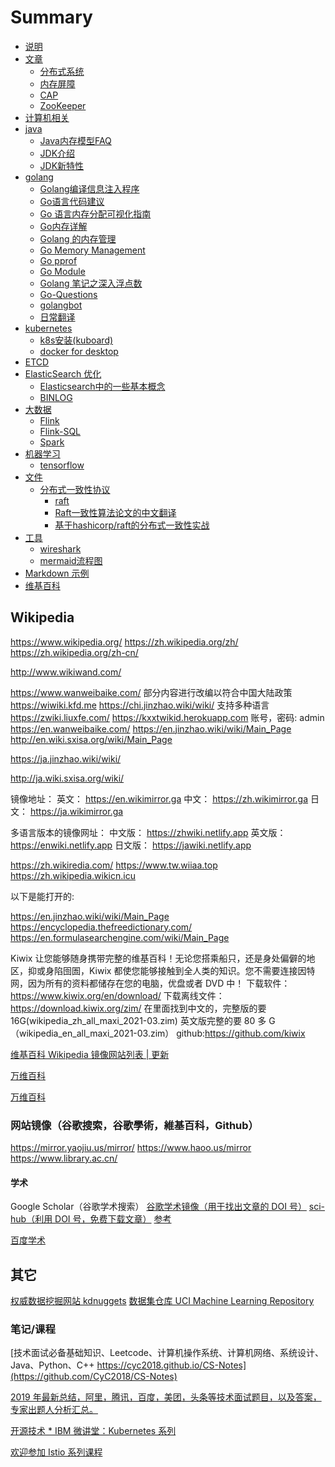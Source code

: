 # Summary

* [说明](README.md)
* [文章](articles/README.md)
    * [分布式系统](articles/分布式系统.md)
    * [内存屏障](articles/Memory-Barrier.md)
    * [CAP](articles/CAP.md)
    * [ZooKeeper](articles/zookeeper.md)
* [计算机相关](computer/README.md)
* [java](java/README.md)
    * [Java内存模型FAQ](java/memory-model-faq.md)
    * [JDK介绍](java/JDK-Info.md)
    * [JDK新特性](java/jdk.md)
* [golang](golang/README.md)
    * [Golang编译信息注入程序](golang/build-a-installsuffix.md)
    * [Go语言代码建议](golang/Real-world-advice-for-writing-maintainable-Go-programs.md)
    * [Go 语言内存分配可视化指南](golang/go-memory-allocator-visual-guide.md)
    * [Go内存详解](golang/Go内存详解.md)
    * [Golang 的内存管理](golang/go-mem.md)
    * [Go Memory Management](golang/go-memory-management.md)
    * [Go pprof](golang/pprof.md)
    * [Go Module](golang/go-mod.md)
    * [Golang 笔记之深入浮点数](golang/float.md)
    * [Go-Questions](golang/Go-Questions/README.md)
    * [golangbot](golang/golangbot/README.md)
    * [日常翻译](golang/watermelo/README.md)
* [kubernetes](kubernetes/README.md)
    * [k8s安装(kuboard)](kubernetes/install.md)
    * [docker for desktop](kubernetes/docker-for-desktop.md)
* [ETCD](etcd/README.md)
* [ElasticSearch 优化](es/README.md)
    * [Elasticsearch中的一些基本概念](es/elasticsearch.md)
    * [BINLOG](es/binlog.md)
* [大数据](BigData/README.md)
    * [Flink](BigData/Flink.md)
    * [Flink-SQL](BigData/Flink-SQL.md)
    * [Spark](BigData/Spark.md)
* [机器学习](MachineLearning/README.md)
    * [tensorflow](MachineLearning/tensorflow.md)
* [文件](files/README.md)
    * [分布式一致性协议](files/paxos_raft_protocol/README.md)
        * [raft](files/paxos_raft_protocol/raft/raft.md)
        * [Raft一致性算法论文的中文翻译](files/paxos_raft_protocol/raft/raft-zh_cn.md)
        * [基于hashicorp/raft的分布式一致性实战](files/paxos_raft_protocol/raft/raft-demo.md)
* [工具](tools/README.md)
    * [wireshark](tools/wireshark.md)
    * [mermaid流程图](tools/mermaid.md)
* [Markdown 示例](MARKDOWN.md)
* [维基百科](#Wikipedia)


## Wikipedia

https://www.wikipedia.org/
https://zh.wikipedia.org/zh/
https://zh.wikipedia.org/zh-cn/

http://www.wikiwand.com/

https://www.wanweibaike.com/ 部分内容进行改编以符合中国大陆政策
https://wiwiki.kfd.me
https://chi.jinzhao.wiki/wiki/ 支持多种语言
https://zwiki.liuxfe.com/
https://kxxtwikid.herokuapp.com 账号，密码: admin
https://en.wanweibaike.com/
https://en.jinzhao.wiki/wiki/Main_Page
http://en.wiki.sxisa.org/wiki/Main_Page

https://ja.jinzhao.wiki/wiki/

http://ja.wiki.sxisa.org/wiki/


镜像地址：
英文： https://en.wikimirror.ga
中文： https://zh.wikimirror.ga
日文： https://ja.wikimirror.ga

多语言版本的镜像网址：
中文版： https://zhwiki.netlify.app
英文版： https://enwiki.netlify.app
日文版： https://jawiki.netlify.app

https://zh.wikiredia.com/
https://www.tw.wiiaa.top
https://zh.wikipedia.wikicn.icu

以下是能打开的:

https://en.jinzhao.wiki/wiki/Main_Page
https://encyclopedia.thefreedictionary.com/
https://en.formulasearchengine.com/wiki/Main_Page

Kiwix 让您能够随身携带完整的维基百科！无论您搭乘船只，还是身处偏僻的地区，抑或身陷囹圄，Kiwix 都使您能够接触到全人类的知识。您不需要连接因特网，因为所有的资料都储存在您的电脑，优盘或者 DVD 中！
下载软件：https://www.kiwix.org/en/download/
下载离线文件：https://download.kiwix.org/zim/
在里面找到中文的，完整版的要 16G(wikipedia_zh_all_maxi_2021-03.zim)
英文版完整的要 80 多 G（wikipedia_en_all_maxi_2021-03.zim）
github:https://github.com/kiwix

[维基百科 Wikipedia 镜像网站列表 | 更新](https://zgc261.com/wikipedia.html)


[万维百科](https://www.wanweibaike.com/)

[万维百科](https://www.wanweibaike.net/)

### 网站镜像（谷歌搜索，谷歌學術，維基百科，Github）

https://mirror.yaojiu.us/mirror/
https://www.haoo.us/mirror
https://www.library.ac.cn/

#### 学术

Google Scholar（谷歌学术搜索）
[谷歌学术镜像（用于找出文章的 DOI 号）](https://gfsoso.99lb.net/)
[sci-hub（利用 DOI 号，免费下载文章）](https://sci-hub.shop/)
[参考](https://www.zhihu.com/topic/19653450/top-answers)

[百度学术](https://xueshu.baidu.com/)

## 其它

[权威数据挖掘网站 kdnuggets](https://www.kdnuggets.com/)
[数据集仓库 UCI Machine Learning Repository](https://archive.ics.uci.edu/ml/index.php)

### 笔记/课程


[技术面试必备基础知识、Leetcode、计算机操作系统、计算机网络、系统设计、Java、Python、C++ https://cyc2018.github.io/CS-Notes](https://github.com/CyC2018/CS-Notes)

[2019 年最新总结，阿里，腾讯，百度，美团，头条等技术面试题目，以及答案，专家出题人分析汇总。](https://github.com/0voice/interview_internal_reference)

[开源技术 \* IBM 微讲堂：Kubernetes 系列](https://developer.ibm.com/cn/tv/2018/opentec-k8s/)

[欢迎参加 Istio 系列课程](https://developer.ibm.com/cn/os-academy-istio/)

